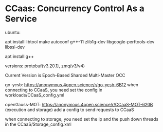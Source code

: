 # CCaas: Concurrency Control As a Service


ubuntu:

apt install libtool make autoconf g++-11 zlib1g-dev libgoogle-perftools-dev libssl-dev

apt install g++

versions: protobuf(v3.20.1), zmq(v3/v4)

Current Version is Epoch-Based Sharded Multi-Master OCC

go-ycsb: https://anonymous.4open.science/r/go-ycsb-6B12 when connecting to CCaaS, you need set the config in workloads/CCaaS_config.yml

openGauss-MOT: https://anonymous.4open.science/r/CCaaS-MOT-620B (execution and storage) add a config to send requests to CCaaS

when connecting to storage, you need set the ip and the push down threads in the CCaaS/Storage_config.xml
